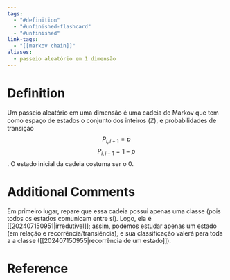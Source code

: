 ```yaml
---
tags:
  - "#definition"
  - "#unfinished-flashcard"
  - "#unfinished"
link-tags:
  - "[[markov chain]]"
aliases:
  - passeio aleatório em 1 dimensão
---
```

# Definition 
Um passeio aleatório em uma dimensão é uma cadeia de Markov que tem como espaço de estados o conjunto dos inteiros ($\mathbb{Z}$), e probabilidades de transição $$P_{i, i+1} = p$$ $$P_{i, i-1} = 1-p$$. O estado inicial da cadeia costuma ser o 0.

# Additional Comments
Em primeiro lugar, repare que essa cadeia possui apenas uma classe (pois todos os estados comunicam entre si). Logo, ela é [[202407150951|irredutível]]; assim, podemos estudar apenas um estado (em relação e recorrência/transiência), e sua classificação valerá para toda a a classe ([[202407150955|recorrência de um estado]]).

# Reference




